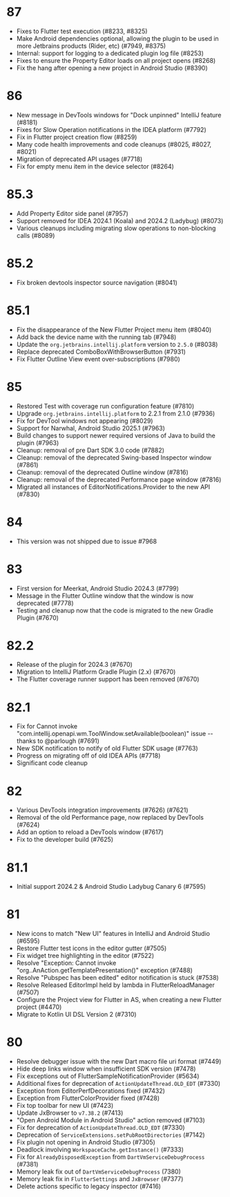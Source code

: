 # 87
- Fixes to Flutter test execution (#8233, #8325)
- Make Android dependencies optional, allowing the plugin to be used in more Jetbrains products (Rider, etc) (#7949, #8375)
- Internal: support for logging to a dedicated plugin log file (#8253)
- Fixes to ensure the Property Editor loads on all project opens (#8268)
- Fix the hang after opening a new project in Android Studio (#8390)

# 86
- New message in DevTools windows for "Dock unpinned" IntelliJ feature (#8181)
- Fixes for Slow Operation notifications in the IDEA platform (#7792)
- Fix in Flutter project creation flow (#8259)
- Many code health improvements and code cleanups (#8025, #8027, #8021)
- Migration of deprecated API usages (#7718)
- Fix for empty menu item in the device selector (#8264)

# 85.3
- Add Property Editor side panel (#7957)
- Support removed for IDEA 2024.1 (Koala) and 2024.2 (Ladybug) (#8073)
- Various cleanups including migrating slow operations to non-blocking calls (#8089)

# 85.2
- Fix broken devtools inspector source navigation (#8041)

# 85.1
- Fix the disappearance of the New Flutter Project menu item (#8040)
- Add back the device name with the running tab (#7948)
- Update the `org.jetbrains.intellij.platform` version to `2.5.0` (#8038)
- Replace deprecated ComboBoxWithBrowserButton (#7931)
- Fix Flutter Outline View event over-subscriptions (#7980)

# 85
- Restored Test with coverage run configuration feature (#7810)
- Upgrade `org.jetbrains.intellij.platform` to 2.2.1 from 2.1.0 (#7936)
- Fix for DevTool windows not appearing (#8029)
- Support for Narwhal, Android Studio 2025.1 (#7963)
- Build changes to support newer required versions of Java to build the plugin (#7963)
- Cleanup: removal of pre Dart SDK 3.0 code (#7882)
- Cleanup: removal of the deprecated Swing-based Inspector window (#7861)
- Cleanup: removal of the deprecated Outline window (#7816)
- Cleanup: removal of the deprecated Performance page window (#7816)
- Migrated all instances of EditorNotifications.Provider to the new API (#7830)

# 84
- This version was not shipped due to issue #7968

# 83
- First version for Meerkat, Android Studio 2024.3 (#7799)
- Message in the Flutter Outline window that the window is now deprecated (#7778)
- Testing and cleanup now that the code is migrated to the new Gradle Plugin (#7670)

# 82.2
- Release of the plugin for 2024.3 (#7670)
- Migration to IntelliJ Platform Gradle Plugin (2.x) (#7670)
- The Flutter coverage runner support has been removed (#7670)

# 82.1
- Fix for Cannot invoke "com.intellij.openapi.wm.ToolWindow.setAvailable(boolean)" issue -- thanks to @parlough (#7691)
- New SDK notification to notify of old Flutter SDK usage (#7763)
- Progress on migrating off of old IDEA APIs (#7718)
- Significant code cleanup

# 82
- Various DevTools integration improvements (#7626) (#7621)
- Removal of the old Performance page, now replaced by DevTools (#7624)
- Add an option to reload a DevTools window (#7617)
- Fix to the developer build (#7625)

# 81.1
- Initial support 2024.2 & Android Studio Ladybug Canary 6 (#7595)

# 81
- New icons to match "New UI" features in IntelliJ and Android Studio (#6595)
- Restore Flutter test icons in the editor gutter (#7505)
- Fix widget tree highlighting in the editor (#7522)
- Resolve "Exception: Cannot invoke "org..AnAction.getTemplatePresentation()" exception (#7488)
- Resolve "Pubspec has been edited" editor notification is stuck (#7538)
- Resolve Released EditorImpl held by lambda in FlutterReloadManager (#7507)
- Configure the Project view for Flutter in AS, when creating a new Flutter project (#4470)
- Migrate to Kotlin UI DSL Version 2 (#7310)

# 80
- Resolve debugger issue with the new Dart macro file uri format (#7449)
- Hide deep links window when insufficient SDK version (#7478)
- Fix exceptions out of FlutterSampleNotificationProvider (#5634)
- Additional fixes for deprecation of `ActionUpdateThread.OLD_EDT` (#7330)
- Exception from EditorPerfDecorations fixed (#7432)
- Exception from FlutterColorProvider fixed (#7428)
- Fix top toolbar for new UI (#7423)
- Update JxBrowser to `v7.38.2` (#7413)
- "Open Android Module in Android Studio" action removed (#7103)
- Fix for deprecation of `ActionUpdateThread.OLD_EDT` (#7330)
- Deprecation of `ServiceExtensions.setPubRootDirectories` (#7142)
- Fix plugin not opening in Android Studio (#7305)
- Deadlock involving `WorkspaceCache.getInstance()` (#7333)
- Fix for `AlreadyDisposedException` from `DartVmServiceDebugProcess` (#7381)
- Memory leak fix out of `DartVmServiceDebugProcess` (7380)
- Memory leak fix in `FlutterSettings` and `JxBrowser` (#7377)
- Delete actions specific to legacy inspector (#7416)
